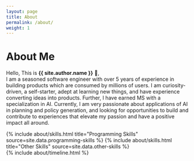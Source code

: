 ```yaml
---
layout: page
title: About
permalink: /about/
weight: 1
---
```


# **About Me**

Hello, This is **{{ site.author.name }}** :wave:,<br>
I am a seasoned software engineer with over 5 years of experience in building products which are consumed by millions of users. I am curiosity-driven, a self-starter, adept at learning new things, and have experience converting ideas into products. Further, I have earned MS with a specialization in AI. Currently, I am very passionate about applications of AI in planning and policy generation, and looking for opportunities to build and contribute to experiences that elevate my passion and have a positive impact all around.

<div class="row">
{% include about/skills.html title="Programming Skills" source=site.data.programming-skills %}
{% include about/skills.html title="Other Skills" source=site.data.other-skills %}
</div>

<div class="row">
{% include about/timeline.html %}
</div>
